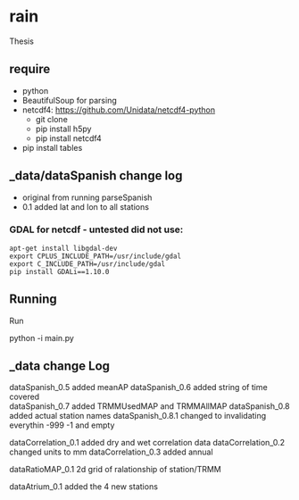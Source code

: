 # rain

Thesis

## require 
* python
* BeautifulSoup for parsing
* netcdf4: https://github.com/Unidata/netcdf4-python
    * git clone 
    * pip install h5py
    * pip install netcdf4
* pip install tables


## _data/dataSpanish change log
* original from running parseSpanish
* 0.1 added lat and lon to all stations 


### GDAL for netcdf - untested did not use:
```
apt-get install libgdal-dev
export CPLUS_INCLUDE_PATH=/usr/include/gdal
export C_INCLUDE_PATH=/usr/include/gdal
pip install GDALi==1.10.0
```

## Running 

Run 


python -i main.py

## _data change Log

dataSpanish_0.5 added meanAP
dataSpanish_0.6 added string of time covered  
dataSpanish_0.7 added TRMMUsedMAP and TRMMAllMAP 
dataSpanish_0.8 added actual station names 
dataSpanish_0.8.1 changed to invalidating everythin -999 -1 and empty



dataCorrelation_0.1 added dry and wet correlation data
dataCorrelation_0.2 changed units to mm
dataCorrelation_0.3 added annual

dataRatioMAP_0.1 2d grid of ralationship of station/TRMM


dataAtrium_0.1 added the 4 new stations 

